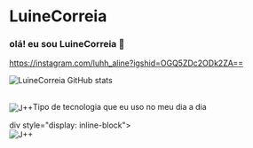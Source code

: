# LuineCorreia 

### olá! eu sou LuineCorreia 👋

https://instagram.com/luhh_aline?igshid=OGQ5ZDc2ODk2ZA==

![LuineCorreia GitHub stats](https://github-readme-stats.vercel.app/api?username=LuineCorreia&show_icons=true&theme=radical)

<div style="display: inline-block">
    <br/>
    <img align="center" alt="J++"

## Tipo de tecnologia que eu uso no meu dia a dia


div style="display: inline-block">
    <br/>
    <img align="center" alt="J++"
src="https://img.shields.io/badge/Java Script-00599C?style=for-the-badge&logo=Javascript &logoColor=white"/>
</div>